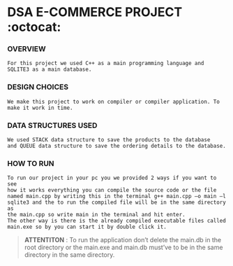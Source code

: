 # DSA E-COMMERCE PROJECT :octocat:

### OVERVIEW
```
For this project we used C++ as a main programming language and 
SQLITE3 as a main database.
```
### DESIGN CHOICES
```
We make this project to work on compiler or compiler application. To
make it work in time.
```
### DATA STRUCTURES USED
```
We used STACK data structure to save the products to the database
and QUEUE data structure to save the ordering details to the database.
```
### HOW TO RUN 
```
To run our project in your pc you we provided 2 ways if you want to see 
how it works everything you can compile the source code or the file 
named main.cpp by writing this in the terminal g++ main.cpp –o main –l 
sqlite3 and the to run the compiled file will be in the same directory as 
the main.cpp so write main in the terminal and hit enter.
The other way is there is the already compiled executable files called 
main.exe so by you can start it by double click it.
```
> **ATTENTITON** : To run the application don’t delete the main.db in the root directory or the main.exe and main.db must’ve to be in the same directory in the same directory.